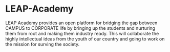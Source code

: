 # LEAP-Academy
LEAP Academy provides an open platform for bridging the gap between CAMPUS to CORPORATE life by bringing up the students and nurturing them from root and making them industry ready.
This will collaborate the highly intellectual ideas from the youth of our country and going to work on the mission for surving the society.
